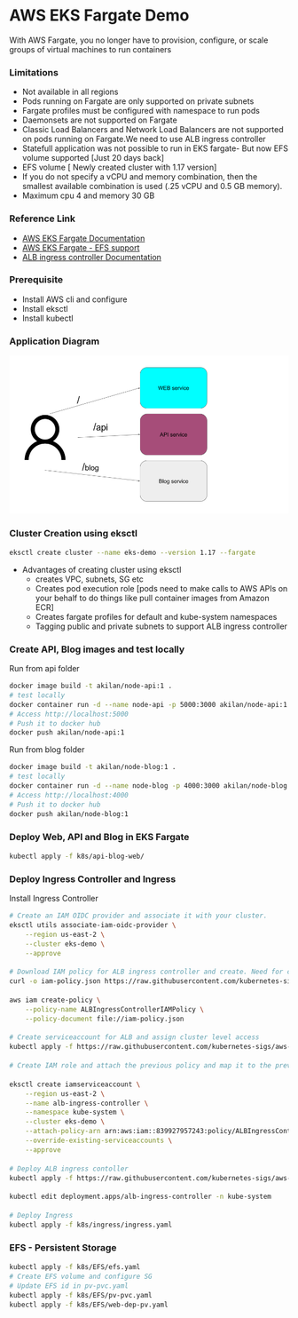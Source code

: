 # AWS EKS Fargate Demo
With AWS Fargate, you no longer have to provision, configure, or scale groups of virtual machines to run containers

### Limitations
* Not available in all regions
* Pods running on Fargate are only supported on private subnets
* Fargate profiles must be configured with namespace to run pods
* Daemonsets are not supported on Fargate
* Classic Load Balancers and Network Load Balancers are not supported on pods running on Fargate.We need to use ALB ingress controller
* Statefull application was not possible to run in EKS fargate- But now EFS volume supported [Just 20 days back]
* EFS volume [ Newly created cluster with 1.17 version]
* If you do not specify a vCPU and memory combination, then the smallest available combination is used (.25 vCPU and 0.5 GB memory).
* Maximum cpu 4 and memory 30 GB

### Reference Link
* [AWS EKS Fargate Documentation](https://docs.aws.amazon.com/eks/latest/userguide/fargate.html)
* [AWS EKS Fargate - EFS support](https://aws.amazon.com/blogs/aws/new-aws-fargate-for-amazon-eks-now-supports-amazon-efs/)
* [ALB ingress controller Documentation](https://docs.aws.amazon.com/eks/latest/userguide/alb-ingress.html)

### Prerequisite

* Install AWS cli and configure 
* Install eksctl
* Install kubectl

### Application Diagram

![API - WEB - BLOG ](https://github.com/akilans/eks-fargate-demo/blob/master/web-api-blog.png?raw=true)

### Cluster Creation using eksctl
``` bash
eksctl create cluster --name eks-demo --version 1.17 --fargate
```
* Advantages of creating cluster using eksctl
  * creates VPC, subnets, SG etc
  * Creates pod execution role [pods need to make calls to AWS APIs on your behalf to do things like pull container images from Amazon ECR]
  * Creates fargate profiles for default and kube-system namespaces
  * Tagging public and private subnets to support ALB ingress controller

### Create API, Blog images and test locally
Run from api folder
``` bash
docker image build -t akilan/node-api:1 .
# test locally
docker container run -d --name node-api -p 5000:3000 akilan/node-api:1
# Access http://localhost:5000
# Push it to docker hub
docker push akilan/node-api:1
```

Run from blog folder
``` bash
docker image build -t akilan/node-blog:1 .
# test locally
docker container run -d --name node-blog -p 4000:3000 akilan/node-blog:1
# Access http://localhost:4000
# Push it to docker hub
docker push akilan/node-blog:1

```

### Deploy Web, API and Blog in EKS Fargate
``` bash
kubectl apply -f k8s/api-blog-web/
```

### Deploy Ingress Controller and Ingress
Install Ingress Controller

``` bash
# Create an IAM OIDC provider and associate it with your cluster.
eksctl utils associate-iam-oidc-provider \
    --region us-east-2 \
    --cluster eks-demo \
    --approve

# Download IAM policy for ALB ingress controller and create. Need for create/delete/edit ALB and manage EC2
curl -o iam-policy.json https://raw.githubusercontent.com/kubernetes-sigs/aws-alb-ingress-controller/v1.1.8/docs/examples/iam-policy.json

aws iam create-policy \
    --policy-name ALBIngressControllerIAMPolicy \
    --policy-document file://iam-policy.json

# Create serviceaccount for ALB and assign cluster level access
kubectl apply -f https://raw.githubusercontent.com/kubernetes-sigs/aws-alb-ingress-controller/v1.1.8/docs/examples/rbac-role.yaml

# Create IAM role and attach the previous policy and map it to the previous serviceaccount

eksctl create iamserviceaccount \
    --region us-east-2 \
    --name alb-ingress-controller \
    --namespace kube-system \
    --cluster eks-demo \
    --attach-policy-arn arn:aws:iam::839927957243:policy/ALBIngressControllerIAMPolicy \
    --override-existing-serviceaccounts \
    --approve

# Deploy ALB ingress contoller
kubectl apply -f https://raw.githubusercontent.com/kubernetes-sigs/aws-alb-ingress-controller/v1.1.8/docs/examples/alb-ingress-controller.yaml

kubectl edit deployment.apps/alb-ingress-controller -n kube-system

# Deploy Ingress
kubectl apply -f k8s/ingress/ingress.yaml

```

### EFS - Persistent Storage
``` bash
kubectl apply -f k8s/EFS/efs.yaml
# Create EFS volume and configure SG
# Update EFS id in pv-pvc.yaml
kubectl apply -f k8s/EFS/pv-pvc.yaml
kubectl apply -f k8s/EFS/web-dep-pv.yaml
```